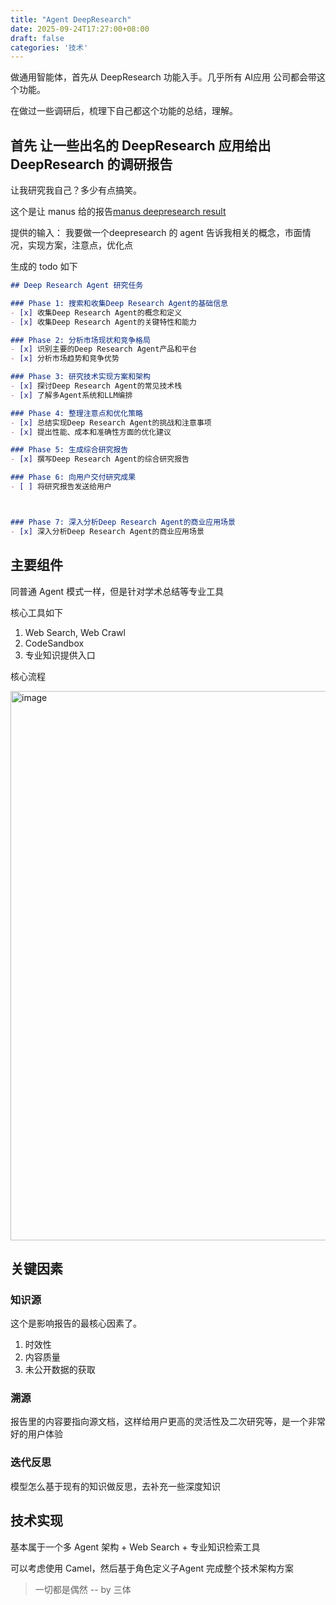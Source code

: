 ```yaml
---
title: "Agent DeepResearch"
date: 2025-09-24T17:27:00+08:00
draft: false
categories: '技术'
---
```

做通用智能体，首先从 DeepResearch 功能入手。几乎所有 AI应用 公司都会带这个功能。

在做过一些调研后，梳理下自己都这个功能的总结，理解。

## 首先 让一些出名的 DeepResearch 应用给出 DeepResearch 的调研报告
让我研究我自己？多少有点搞笑。

这个是让 manus 给的报告[manus deepresearch result](https://manus.im/share/H0Ky9vIrYboj6KKstrufrM?replay=1) 

提供的输入： 我要做一个deepresearch 的 agent 告诉我相关的概念，市面情况，实现方案，注意点，优化点

生成的 todo 如下
```markdown
## Deep Research Agent 研究任务

### Phase 1: 搜索和收集Deep Research Agent的基础信息
- [x] 收集Deep Research Agent的概念和定义
- [x] 收集Deep Research Agent的关键特性和能力

### Phase 2: 分析市场现状和竞争格局
- [x] 识别主要的Deep Research Agent产品和平台
- [x] 分析市场趋势和竞争优势

### Phase 3: 研究技术实现方案和架构
- [x] 探讨Deep Research Agent的常见技术栈
- [x] 了解多Agent系统和LLM编排

### Phase 4: 整理注意点和优化策略
- [x] 总结实现Deep Research Agent的挑战和注意事项
- [x] 提出性能、成本和准确性方面的优化建议

### Phase 5: 生成综合研究报告
- [x] 撰写Deep Research Agent的综合研究报告

### Phase 6: 向用户交付研究成果
- [ ] 将研究报告发送给用户



### Phase 7: 深入分析Deep Research Agent的商业应用场景
- [x] 深入分析Deep Research Agent的商业应用场景
```

## 主要组件
同普通 Agent 模式一样，但是针对学术总结等专业工具

核心工具如下
1. Web Search, Web Crawl
2. CodeSandbox
3. 专业知识提供入口

核心流程

<img width="1122" height="879" alt="image" src="https://github.com/user-attachments/assets/841d122b-4bbf-4874-b903-45b231e4e97a" />


## 关键因素
### 知识源
这个是影响报告的最核心因素了。

1. 时效性
2. 内容质量
3. 未公开数据的获取

### 溯源
报告里的内容要指向源文档，这样给用户更高的灵活性及二次研究等，是一个非常好的用户体验

### 迭代反思
模型怎么基于现有的知识做反思，去补充一些深度知识

## 技术实现
基本属于一个多 Agent 架构 + Web Search + 专业知识检索工具

可以考虑使用 Camel，然后基于角色定义子Agent 完成整个技术架构方案

> 一切都是偶然 -- by 三体

